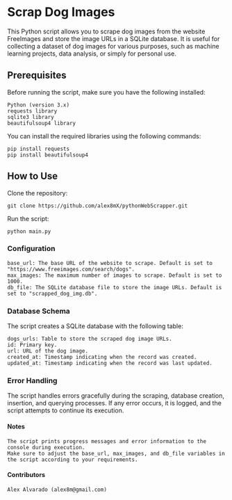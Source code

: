 # Scrap Dog Images

This Python script allows you to scrape dog images from the website FreeImages and store the image URLs in a SQLite database. It is useful for collecting a dataset of dog images for various purposes, such as machine learning projects, data analysis, or simply for personal use.

## Prerequisites

Before running the script, make sure you have the following installed:

    Python (version 3.x)
    requests library
    sqlite3 library
    beautifulsoup4 library

You can install the required libraries using the following commands:

```
pip install requests
pip install beautifulsoup4

```

## How to Use

Clone the repository:

```
git clone https://github.com/alex8mX/pythonWebScrapper.git
```

Run the script:

```
python main.py
```
### Configuration

    base_url: The base URL of the website to scrape. Default is set to "https://www.freeimages.com/search/dogs".
    max_images: The maximum number of images to scrape. Default is set to 1000.
    db_file: The SQLite database file to store the image URLs. Default is set to "scrapped_dog_img.db".

### Database Schema

The script creates a SQLite database with the following table:

    dogs_urls: Table to store the scraped dog image URLs.
    id: Primary key.
    url: URL of the dog image.
    created_at: Timestamp indicating when the record was created.
    updated_at: Timestamp indicating when the record was last updated.

### Error Handling

The script handles errors gracefully during the scraping, database creation, insertion, and querying processes. If any error occurs, it is logged, and the script attempts to continue its execution.

#### Notes

    The script prints progress messages and error information to the console during execution.
    Make sure to adjust the base_url, max_images, and db_file variables in the script according to your requirements.

#### Contributors

    Alex Alvarado (alex8m@gmail.com)
